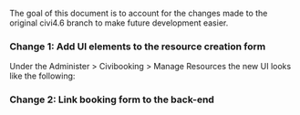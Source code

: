 The goal of this document is to account for the changes made to the original civi4.6 branch to make future development easier.

### Change 1: Add UI elements to the resource creation form

Under the Administer > Civibooking > Manage Resources the new UI looks like the following:



### Change 2: Link booking form to the back-end
